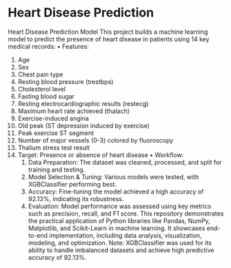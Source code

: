 # Heart Disease Prediction
Heart Disease Prediction Model  This project builds a machine learning model to predict the presence of heart disease in patients using 14 key medical records:
    •	Features: 	
1.	Age
2.	Sex
3.	Chest pain type 	
4. Resting blood pressure (trestbps)
5. Cholesterol level
6. Fasting blood sugar
7. Resting electrocardiographic results (restecg)
8. Maximum heart rate achieved (thalach)
9. Exercise-induced angina
10. Old peak (ST depression induced by exercise)
11. Peak exercise ST segment
12. Number of major vessels (0-3) colored by fluoroscopy
13. Thalium stress test result
14. Target: Presence or absence of heart disease
    •	Workflow:
    1.	Data Preparation: The dataset was cleaned, processed, and split for training and testing.
    2.	Model Selection & Tuning: Various models were tested, with XGBClassifier performing best.
    3.	Accuracy: Fine-tuning the model achieved a high accuracy of 92.13%, indicating its robustness.
    4.	Evaluation: Model performance was assessed using key metrics such as precision, recall, and F1 score.
   This repository demonstrates the practical application of Python libraries like Pandas, NumPy, Matplotlib, and Scikit-Learn in machine learning. It showcases end-to-end implementation, including data analysis, visualization, modeling, and optimization.  Note: XGBClassifier was used for its ability to handle imbalanced datasets and achieve high predictive accuracy of 92.13%.
